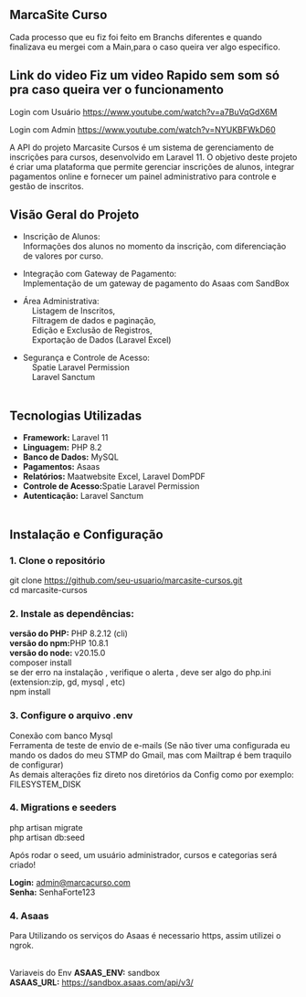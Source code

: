 ## MarcaSite Curso
Cada processo que eu fiz foi feito em Branchs diferentes e quando finalizava eu mergei com a Main,para o caso queira ver algo especifico.</br>

## Link do video Fiz um video Rapido sem som só pra caso queira ver o funcionamento

Login com Usuário https://www.youtube.com/watch?v=a7BuVqGdX6M

Login com Admin https://www.youtube.com/watch?v=NYUKBFWkD60

A API do projeto Marcasite Cursos é um sistema de gerenciamento de inscrições para cursos, desenvolvido em Laravel 11. O objetivo deste projeto é criar uma plataforma que permite gerenciar inscrições de alunos, integrar pagamentos online e fornecer um painel administrativo para controle e gestão de inscritos.

## Visão Geral do Projeto

- Inscrição de Alunos: </br>
Informações dos alunos no momento da inscrição, com diferenciação de valores por curso.
- Integração com Gateway de Pagamento: </br>
 Implementação de um gateway de pagamento do Asaas com SandBox
- Área Administrativa: </br>
&nbsp; &nbsp; Listagem de Inscritos, </br>
&nbsp; &nbsp; Filtragem de dados e paginação, </br>
&nbsp; &nbsp; Edição e Exclusão de Registros, </br>
&nbsp; &nbsp; Exportação de Dados (Laravel Excel)</br>

- Segurança e Controle de Acesso:</br>
&nbsp; &nbsp; Spatie Laravel Permission </br>
&nbsp; &nbsp; Laravel Sanctum  </br></br>

## Tecnologias Utilizadas

- <strong>Framework:</strong> Laravel 11 </br>
- <strong>Linguagem:</strong> PHP 8.2 </br>
- <strong>Banco de Dados:</strong> MySQL </br>
- <strong>Pagamentos:</strong> Asaas </br>
- <strong>Relatórios:</strong> Maatwebsite Excel, Laravel DomPDF </br>
- <strong>Controle de Acesso:</strong>Spatie Laravel Permission</br>
- <strong>Autenticação:</strong> Laravel Sanctum </br></br>

## Instalação e Configuração

<strong><h3>1. Clone o repositório</h3></strong>

git clone https://github.com/seu-usuario/marcasite-cursos.git </br>
cd marcasite-cursos

<strong><h3>2. Instale as dependências:</h3></strong>

<strong>versão do PHP:</strong> PHP 8.2.12 (cli)<br/>
<strong>versão do npm:</strong>PHP 10.8.1<br/>
<strong>versão do node:</strong> v20.15.0<br/>
composer install </br>
se der erro na instalação , verifique o alerta , deve ser algo do php.ini (extension:zip, gd, mysql , etc)</br>
npm install

<strong><h3>3. Configure o arquivo .env</h3></strong>

Conexão com banco Mysql </br>
Ferramenta de teste de envio de e-mails (Se não tiver uma configurada eu mando os dados do meu STMP do Gmail, mas com Mailtrap é bem traquilo de configurar)</br>
As demais alterações fiz direto nos diretórios da Config como por exemplo: FILESYSTEM_DISK</br>

<strong><h3>4. Migrations e seeders </h3></strong>
php artisan migrate </br>
php artisan db:seed </br>

Após rodar o seed, um usuário administrador, cursos e categorias será criado! <br/>

<strong>Login:</strong> admin@marcacurso.com <br/>
<strong>Senha:</strong> SenhaForte123

<strong><h3>4. Asaas</h3></strong>

Para Utilizando os serviços do Asaas é necessario https, assim utilizei o ngrok. <br/>
<br/>

Variaveis do Env
<strong>ASAAS_ENV:</strong> sandbox <br/>
<strong>ASAAS_URL:</strong> https://sandbox.asaas.com/api/v3/













